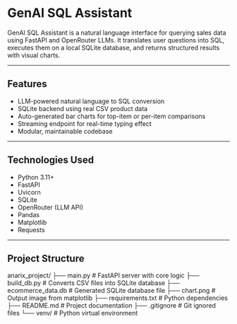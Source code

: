 # GenAI SQL Assistant 

GenAI SQL Assistant is a natural language interface for querying sales data using FastAPI and OpenRouter LLMs. It translates user questions into SQL, executes them on a local SQLite database, and returns structured results with visual charts.

---

## Features

- LLM-powered natural language to SQL conversion  
- SQLite backend using real CSV product data  
- Auto-generated bar charts for top-item or per-item comparisons  
- Streaming endpoint for real-time typing effect  
- Modular, maintainable codebase  

---

## Technologies Used

- Python 3.11+  
- FastAPI  
- Uvicorn  
- SQLite  
- OpenRouter (LLM API)  
- Pandas  
- Matplotlib  
- Requests  

---

## Project Structure

anarix_project/
├── main.py # FastAPI server with core logic
├── build_db.py # Converts CSV files into SQLite database
├── ecommerce_data.db # Generated SQLite database file
├── chart.png # Output image from matplotlib
├── requirements.txt # Python dependencies
├── README.md # Project documentation
├── .gitignore # Git ignored files
└── venv/ # Python virtual environment
